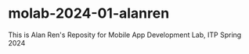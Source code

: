 # molab-2024-01-alanren
This is Alan Ren's Reposity for Mobile App Development Lab, ITP Spring 2024
